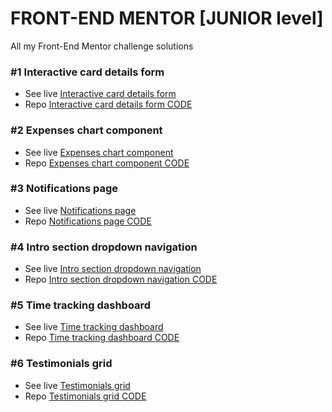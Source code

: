 # FRONT-END MENTOR [JUNIOR level]
All my Front-End Mentor challenge solutions 

### #1 Interactive card details form
- See live [Interactive card details form](https://adammzkr.github.io/Front-End-Mentor-lvl2/interactive-card-details/index.html)
- Repo [Interactive card details form CODE](https://github.com/AdamMzkr/Front-End-Mentor-lvl2/tree/main/interactive-card-details)

### #2 Expenses chart component
- See live [Expenses chart component](https://adammzkr.github.io/Front-End-Mentor-lvl2/expenses-chart-component/index.html)
- Repo [Expenses chart component CODE](https://github.com/AdamMzkr/Front-End-Mentor-lvl2/tree/main/expenses-chart-component)

### #3 Notifications page
- See live [Notifications page](https://adammzkr.github.io/Front-End-Mentor-lvl2/notificatios-page/index.html)
- Repo [Notifications page CODE](https://github.com/AdamMzkr/Front-End-Mentor-lvl2/tree/main/notificatios-page)

### #4 Intro section dropdown navigation
- See live [Intro section dropdown navigation ](https://adammzkr.github.io/Front-End-Mentor-lvl2/intro-section-dropdown-nav/index.html)
- Repo [Intro section dropdown navigation CODE](https://github.com/AdamMzkr/Front-End-Mentor-lvl2/tree/main/intro-section-dropdown-nav)

### #5 Time tracking dashboard
- See live [Time tracking dashboard](https://adammzkr.github.io/Front-End-Mentor-lvl2/time-tracking-dashboard/index.html)
- Repo [Time tracking dashboard CODE](https://github.com/AdamMzkr/Front-End-Mentor-lvl2/tree/main/time-tracking-dashboard)

### #6 Testimonials grid
- See live [Testimonials grid](https://adammzkr.github.io/Front-End-Mentor-lvl2/testimonials-grid/index.html)
- Repo [Testimonials grid CODE](https://github.com/AdamMzkr/Front-End-Mentor-lvl2/tree/main/testimonials-grid)





